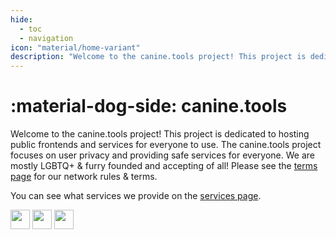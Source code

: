 ```yaml
---
hide:
  - toc
  - navigation
icon: "material/home-variant"
description: "Welcome to the canine.tools project! This project is dedicated to hosting public frontends and services for everyone to use. The canine.tools project focuses on user privacy and providing safe services for everyone. We are mostly LGBTQ+ & furry founded and accepting of all!"
---
```

# :material-dog-side: canine.tools
Welcome to the canine.tools project! This project is dedicated to hosting public frontends and services for everyone to use. The canine.tools project focuses on user privacy and providing safe services for everyone. We are mostly LGBTQ+ & furry founded and accepting of all! Please see the [terms page](terms/index.md) for our network rules & terms.

You can see what services we provide on the [services page](services/index.md).

<div class="badges">
  <img class="off-glb" src="{{ config.site_url }}/assets/images/badges/badge.png" height="31">
  <img class="off-glb" src="{{ config.site_url }}/assets/images/badges/twopaws.png" height="31">
  <img class="off-glb" src="{{ config.site_url }}/assets/images/badges/powered-by-debian.gif" height="31">
</div>

<div class="center">
    <div id="random-wolf"></div>
</div>